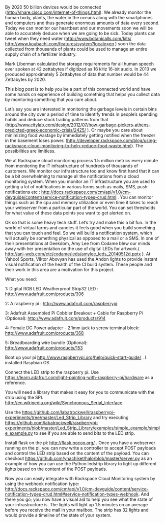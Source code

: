 By 2020 50 billion devices would be connected (http://share.cisco.com/internet-of-things.html). We already monitor the human body, plants, the water in the oceans along with the smartphones and computers and thus generate enormous amounts of data every second. Today we can monitor our heartbeat and our movements soon we will be able to accurately deduce when we are going to be sick. Today plants can tweet when they need water (http://www.botanicalls.com/kits/ http://www.koubachi.com/features/system?locale=en ) soon the data collected from thousands of plants could be used to manage an entire supply chain of a fertilizer industry. 

Mark Liberman calculated the storage requirements for all human speech ever spoken at 42 zettabytes if digitized as 16 kHz 16-bit audio. In 2013 we produced approximately 5 Zettabytes of data that number would be 44 Zettabytes by 2020.


This blog post is to help you be a part of this connected world and have some hands on experience of building something that helps you collect data by monitoring something that you care about.

Let’s say you are interested in monitoring the garbage levels in certain bins around the city over a period of time to identify trends in people’s spending habits and deduce stock trading patterns from that (http://www.citylab.com/design/2012/07/how-garbage-pickers-athens-predicted-greek-economic-crisis/2425/ ). Or maybe you care about minimizing food wastage by immediately getting notified when the freezer in the basement loses power. (http://developer.rackspace.com/blog/using-rackspace-cloud-monitoring-to-help-reduce-food-waste.html). The possibilities are limitless. 

We at Rackspace cloud monitoring process 1.5 million metrics every minute from monitoring the IT infrastructure of hundreds of thousands of customers. We monitor our infrastructure too and know first hand that it can be a bit overwhelming to manage all the notifications from a cloud monitoring system. When you monitor an IT infrastructure you are used to getting a lot of notifications in various forms such as mails, SMS, push notifications etc : http://docs.rackspace.com/cm/api/v1.0/cm-devguide/content/service-notification-types-crud.html . You can monitor things such as the cpu and memory utilization or even time it takes to reach your webserver from a particular part of the world. You can set thresholds for what value of these data points you want to get alerted on. 

Ok so that is some heavy tech stuff. Let’s try and make this a bit fun. In the world of virtual farms and candies it feels good when you build something that you can touch and feel. So we will build a notification system, which will actually be something physical as opposed to a mail or a SMS.  In one of their presentations at Geekdom, Amy Lee from Codame blew our minds away with her presentation on the use of digital LEDs for artwork.( http://ani-web.com/etc/codame/leds/amylee_leds_20140512d.pptx  ). At Yahoo! Sports, Viktor Abovyan has used the Andon lights to provide instant visual notification of the health of the CI build system. These people and their work in this area are a motivation for this project.

What you need:

1: Digital RGB LED Weatherproof Strip32 LED : http://www.adafruit.com/products/306 

2: A raspberry pi : http://www.adafruit.com/raspberrypi 

3: Adafruit Assembled Pi Cobbler Breakout + Cable for Raspberry Pi (Optional): http://www.adafruit.com/products/914

4: Female DC Power adapter - 2.1mm jack to screw terminal block: http://www.adafruit.com/products/368

5: Breadboarding wire bundle (Optional):  http://www.adafruit.com/products/153


Boot up your pi http://www.raspberrypi.org/help/quick-start-guide/ . I installed Raspbian OS. 

Connect the LED strip to the raspberry pi. Use https://learn.adafruit.com/light-painting-with-raspberry-pi/hardware as a reference.

You will need a library that makes it easy for you to communicate with the strip using the SPI. http://en.wikipedia.org/wiki/Synchronous_Serial_Interface 


Use the https://github.com/labatrockwell/raspberrypi-experiments/tree/master/Led_Strip_Library and try executing https://github.com/labatrockwell/raspberrypi-experiments/blob/master/Led_Strip_Library/examples/simple_example/simple_example.py to see if you are able to send bits to the LED strip.

Install flask on the pi: http://flask.pocoo.org/ . Once you have a webserver running on the pi, you can now write a controller to accept POST payloads and control the LED strip based on the content of the payload. You can checkout https://github.com/ynachiket/halo/blob/master/server.py as an example of how you can use the Python ledstrip library to light up different lights based on the content of the POST payloads.

Now you can easily integrate with Rackspace Cloud Monitoring system by using the webhook notification type: http://docs.rackspace.com/cm/api/v1.0/cm-devguide/content/service-notification-types-crud.html#service-notification-types-webhook. And there you go; you now have a visual aid to help you see what the state of your infrastructure is. The lights will light up 1.5 minutes on an average before you receive the mail in your mailbox. The strip has 32 lights and would provide a timeline of the state of your system. 





